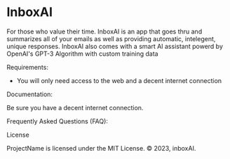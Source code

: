 # InboxAI
For those who value their time. InboxAI is an app that goes thru and summarizes all of your emails as well as providing automatic, intelegent, unique responses. InboxAI also comes with a smart AI assistant powerd by OpenAI's GPT-3 Algorithm with custom training data

Requirements:

- You will only need access to the web and a decent internet connection


Documentation:

Be sure you have a decent internet connection. 







Frequently Asked Questions (FAQ):





License

ProjectName is licensed under the MIT License.
© 2023, inboxAI.